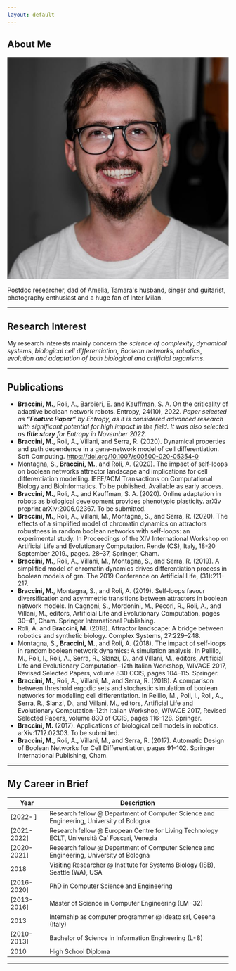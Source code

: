```yaml
---
layout: default
---
```


## About Me

<img class="profile-picture" src="io.jpeg">

Postdoc researcher, dad of Amelia, Tamara's husband, singer and guitarist, photography enthusiast and a huge fan of Inter Milan.

---

## Research Interest

My research interests mainly concern the *science of complexity*, *dynamical systems*, *biological cell differentiation*, *Boolean networks*, *robotics*, *evolution and adaptation of both biological and artificial organisms*.

---

## Publications

- **Braccini, M.**, Roli, A., Barbieri, E. and Kauffman, S. A. On the criticality of adaptive boolean network robots. Entropy, 24(10), 2022. *Paper selected as **“Feature Paper”** by Entropy, as it is considered advanced research with significant potential for high impact in the field. It was also selected as **title story** for Entropy in November 2022.*
- **Braccini, M.**, Roli, A., Villani, and Serra, R. (2020). Dynamical properties and path dependence in a gene-network model of cell differentiation. Soft Computing. https://doi.org/10.1007/s00500-020-05354-0
- Montagna, S., **Braccini, M.**, and Roli, A. (2020). The impact of self-loops on boolean networks attractor landscape and implications for cell differentiation modelling. IEEE/ACM Transactions on Computational Biology and Bioinformatics. To be published. Available as early access.
- **Braccini, M.**, Roli, A., and Kauffman, S. A. (2020). Online adaptation in robots as biological development provides phenotypic plasticity. arXiv preprint arXiv:2006.02367. To be submitted.
- **Braccini, M.**, Roli, A., Villani, M., Montagna, S., and Serra, R. (2020). The effects of a simplified model of chromatin dynamics on attractors robustness in random boolean networks with self-loops: an experimental study. In Proceedings of the XIV International Workshop on Artificial Life and Evolutionary Computation. Rende (CS), Italy, 18-20 September 2019., pages. 28–37, Springer, Cham.
- **Braccini, M.**, Roli, A., Villani, M., Montagna, S., and Serra, R. (2019). A simplified model of chromatin dynamics drives differentiation process in boolean models of grn. The 2019 Conference on Artificial Life, (31):211–217.
- **Braccini, M.**, Montagna, S., and Roli, A. (2019). Self-loops favour diversification and asymmetric transitions between attractors in boolean network models. In Cagnoni, S., Mordonini, M., Pecori, R., Roli, A., and Villani, M., editors, Artificial Life and Evolutionary Computation, pages 30–41, Cham. Springer International Publishing.
- Roli, A. and **Braccini, M.** (2018). Attractor landscape: A bridge between robotics and synthetic biology. Complex Systems, 27:229–248.
- Montagna, S., **Braccini, M.**, and Roli, A. (2018). The impact of self-loops in random boolean network dynamics: A simulation analysis. In Pelillo, M., Poli, I., Roli, A., Serra, R., Slanzi, D., and Villani, M., editors, Artificial Life and Evolutionary Computation–12th Italian Workshop, WIVACE 2017, Revised Selected Papers, volume 830 CCIS, pages 104–115. Springer.
- **Braccini, M.**, Roli, A., Villani, M., and Serra, R. (2018). A comparison between threshold ergodic sets and stochastic simulation of boolean networks for modelling cell differentiation. In Pelillo, M., Poli, I., Roli, A., Serra, R., Slanzi, D., and Villani, M., editors, Artificial Life and Evolutionary Computation–12th Italian Workshop, WIVACE 2017, Revised Selected Papers, volume 830 of CCIS, pages 116–128. Springer.
- **Braccini, M.** (2017). Applications of biological cell models in robotics. arXiv:1712.02303. To be submitted.
- **Braccini, M.**, Roli, A., Villani, M., and Serra, R. (2017). Automatic Design of Boolean Networks for Cell Differentiation, pages 91–102. Springer International Publishing, Cham.

---

## My Career in Brief


Year  |  Description
------|-----
[2022- ] | Research fellow @ Department of Computer Science and Engineering, University of Bologna
[2021-2022] | Research fellow @ European Centre for Living Technology ECLT, Università Ca’ Foscari, Venezia
[2020-2021] | Research fellow @ Department of Computer Science and Engineering, University of Bologna
2018 | Visiting Researcher @ Institute for Systems Biology (ISB), Seattle (WA), USA
[2016-2020] | PhD in Computer Science and Engineering
[2013-2016] | Master of Science in Computer Engineering (LM-32)
2013 | Internship as computer programmer @ Ideato srl, Cesena (Italy)
[2010-2013] | Bachelor of Science in Information Engineering (L-8)
2010 | High School Diploma

---
